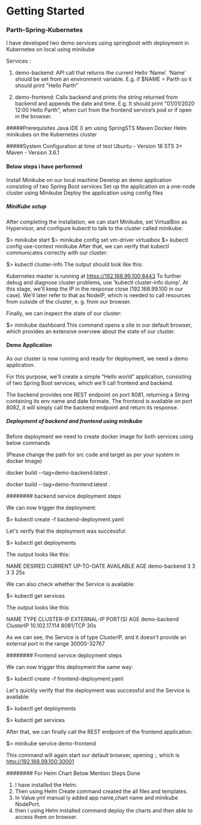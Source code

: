 # Getting Started

### Parth-Spring-Kubernetes

I have developed two demo services using springboot with deployment in Kubernetes on local using minikube


Services :

1. demo-backend: API call that returns the current Hello ‘Name’.
‘Name’ should be set from an environment variable. E.g. if $NAME = Parth
so it should print "Hello Parth”



2. demo-frontend: Calls backend and prints the string returned from backend and
appends the date and time. E.g. It should print "01/01/2020 12:00 Hello
Parth", when curl from the frontend service’s pod or if open in the
browser.

#####Prerequisites
Java IDE (I am using SpringSTS
Maven
Docker
Helm
minikubes on the Kubernetes cluster

#####System Configuration at time of test
Ubuntu - Version 18
STS 3+
Maven - Version 3.6.1

#### Below steps i have performed 

Install Minikube on our local machine
Develop an demo application consisting of two Spring Boot services
Set up the application on a one-node cluster using Minikube
Deploy the application using config files


##### MiniKube setup

After completing the installation, we can start Minikube, set VirtualBox as Hypervisor, and configure kubectl to talk to the cluster called minikube:

$> minikube start
$> minikube config set vm-driver virtualbox
$> kubectl config use-context minikube
After that, we can verify that kubectl communicates correctly with our cluster:

$> kubectl cluster-info
The output should look like this:

Kubernetes master is running at https://192.168.99.100:8443
To further debug and diagnose cluster problems, use 'kubectl cluster-info dump'.
At this stage, we'll keep the IP in the response close (192.168.99.100 in our case). We'll later refer to that as NodeIP, which is needed to call resources from outside of the cluster, e. g. from our browser.

Finally, we can inspect the state of our cluster:

$> minikube dashboard
This command opens a site in our default browser, which provides an extensive overview about the state of our cluster.

#### Demo Application
As our cluster is now running and ready for deployment, we need a demo application.

For this purpose, we'll create a simple “Hello world” application, consisting of two Spring Boot services, which we'll call frontend and backend.

The backend provides one REST endpoint on port 8081, returning a String containing its env name and date formate. The frontend is available on port 8082, it will simply call the backend endpoint and return its response.


##### Deployment of backend and frontend using minikube

Before deployment we need to create docker image for both services using below commands

(Please change the path for src code and target as per your system in docker Image)

docker build --tag=demo-backend:latest .

docker build --tag=demo-frontend:latest .


######## backend service deployment steps

We can now trigger the deployment:

$> kubectl create -f backend-deployment.yaml

Let's verify that the deployment was successful:

$> kubectl get deployments

The output looks like this:

NAME           DESIRED   CURRENT   UP-TO-DATE   AVAILABLE   AGE
demo-backend   3         3         3            3           25s

We can also check whether the Service is available:

$> kubectl get services

The output looks like this:

NAME            TYPE        CLUSTER-IP      EXTERNAL-IP   PORT(S)          AGE
demo-backend    ClusterIP   10.102.17.114   <none>        8081/TCP         30s

As we can see, the Service is of type ClusterIP, and it doesn't provide an external port in the range 30000-32767


######## Frontend service deployment steps

We can now trigger this deployment the same way:

$> kubectl create -f frontend-deployment.yaml

Let's quickly verify that the deployment was successful and the Service is available:

$> kubectl get deployments

$> kubectl get services

After that, we can finally call the REST endpoint of the frontend application:

$> minikube service demo-frontend

This command will again start our default browser, opening <NodeIP>:<NodePort>, which is http://192.168.99.100:30001


######## For Helm Chart Below Mention Steps Done

1. I have installed the Helm.
2. Then using Helm Create <name> command created the all files and templates.
3. In Value.yml manual ly added app name,chart name and minikube NodePort.
4. then i using Helm installed command deploy the charts and then able to access them on browser.


